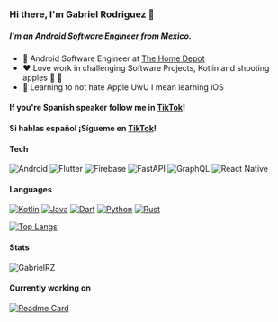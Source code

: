 ### Hi there, I'm Gabriel Rodriguez 👋
##### I'm an Android Software Engineer from Mexico.
- 💼 Android Software Engineer at [The Home Depot](https://www.homedepot.com/)
- ❤️ Love work in challenging Software Projects, Kotlin and shooting apples :bow_and_arrow: :apple:
- 🌱 Learning to not hate Apple UwU I mean learning iOS

#### If you're Spanish speaker follow me in [TikTok](https://www.tiktok.com/@gabs.mobdev?is_from_webapp=1&sender_device=pc)!
#### Si hablas español ¡Sígueme en [TikTok](https://www.tiktok.com/@gabs.mobdev?is_from_webapp=1&sender_device=pc)!

#### Tech
![Android](https://img.shields.io/badge/Android-3DDC84?style=for-the-badge&logo=android&logoColor=white)
![Flutter](https://img.shields.io/badge/Flutter-02569B?style=for-the-badge&logo=flutter&logoColor=white)
![Firebase](https://img.shields.io/badge/Firebase-039BE5?style=for-the-badge&logo=Firebase&logoColor=white)
![FastAPI](https://img.shields.io/badge/FastAPI-009485.svg?logo=fastapi&logoColor=white)
![GraphQL](https://img.shields.io/badge/GraphQL-E10098?logo=graphql&logoColor=fff)
![React Native](https://img.shields.io/badge/React_Native-%2320232a.svg?logo=react&logoColor=%2361DAFB)

#### Languages
[![Kotlin](https://img.shields.io/badge/Kotlin-%237F52FF.svg?logo=kotlin&logoColor=white)](#)
[![Java](https://img.shields.io/badge/Java-%23ED8B00.svg?logo=openjdk&logoColor=white)](#)
[![Dart](https://img.shields.io/badge/Dart-%230175C2.svg?logo=dart&logoColor=white)](#)
[![Python](https://img.shields.io/badge/Python-3776AB?logo=python&logoColor=fff)](#)
[![Rust](https://img.shields.io/badge/Rust-%23000000.svg?e&logo=rust&logoColor=white)](#)

[![Top Langs](https://github-readme-stats.vercel.app/api/top-langs/?username=gabriel96x1&layout=compact&theme=gruvbox_light)](https://github.com/gabriel96x1/github-readme-stats)

#### Stats
![GabrielRZ](https://github-readme-stats.vercel.app/api?username=gabriel96x1&count_private=true&theme=gruvbox_light)

#### Currently working on
[![Readme Card](https://github-readme-stats.vercel.app/api/pin/?username=yaidi&repo=eleuteria-scribe-flow&theme=gruvbox_light)](https://github.com/Yaidi/eleuteria-scribe-flow)

<!--
**gabriel96x1/gabriel96x1** is a ✨ _special_ ✨ repository because its `README.md` (this file) appears on your GitHub profile.

Here are some ideas to get you started:

- 🔭 I’m currently working on ...
- 🌱 I’m currently learning ...
- 👯 I’m looking to collaborate on ...
- 🤔 I’m looking for help with ...
- 💬 Ask me about ...
- 📫 How to reach me: ...
- 😄 Pronouns: ...
- ⚡ Fun fact: ...
-->
